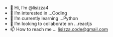 - 👋 Hi, I’m @lisizza4
- 👀 I’m interested in ...Coding
- 🌱 I’m currently learning ...Python
- 💞️ I’m looking to collaborate on ...reactjs
- 📫 How to reach me ... lisizza.code@gmail.com

<!---
lisizza4/lisizza4 is a ✨ special ✨ repository because its `README.md` (this file) appears on your GitHub profile.
You can click the Preview link to take a look at your changes.
--->
